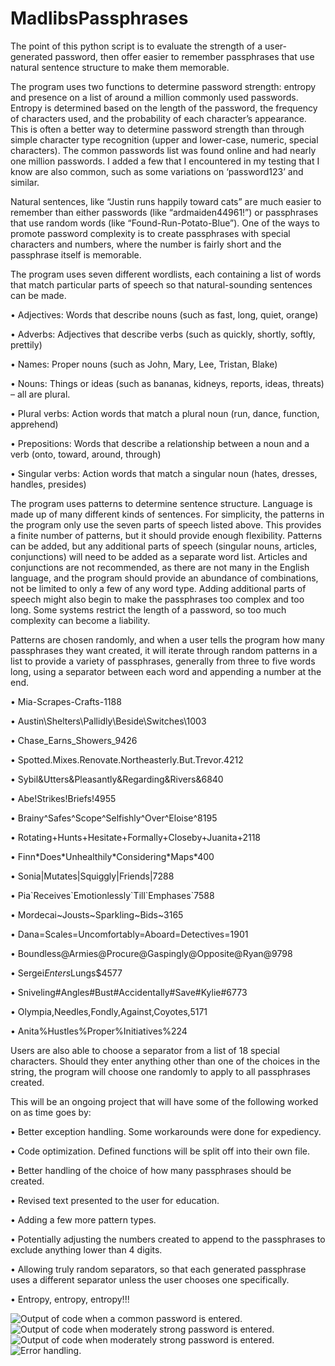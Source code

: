 # MadlibsPassphrases

The point of this python script is to evaluate the strength of a user-generated password, then offer easier to remember passphrases that use natural sentence structure to make them memorable.

The program uses two functions to determine password strength: entropy and presence on a list of around a million commonly used passwords. Entropy is determined based on the length of the password, the frequency of characters used, and the probability of each character’s appearance. This is often a better way to determine password strength than through simple character type recognition (upper and lower-case, numeric, special characters). The common passwords list was found online and had nearly one million passwords. I added a few that I encountered in my testing that I know are also common, such as some variations on ‘password123’ and similar.

Natural sentences, like “Justin runs happily toward cats” are much easier to remember than either passwords (like “ardmaiden44961!”) or passphrases that use random words (like “Found-Run-Potato-Blue”). One of the ways to promote password complexity is to create passphrases with special characters and numbers, where the number is fairly short and the passphrase itself is memorable.

The program uses seven different wordlists, each containing a list of words that match particular parts of speech so that natural-sounding sentences can be made.

•	Adjectives: Words that describe nouns (such as fast, long, quiet, orange)

•	Adverbs: Adjectives that describe verbs (such as quickly, shortly, softly, prettily)

•	Names: Proper nouns (such as John, Mary, Lee, Tristan, Blake)

•	Nouns: Things or ideas (such as bananas, kidneys, reports, ideas, threats) – all are plural.

•	Plural verbs: Action words that match a plural noun (run, dance, function, apprehend)

•	Prepositions: Words that describe a relationship between a noun and a verb (onto, toward, around, through)

•	Singular verbs: Action words that match a singular noun (hates, dresses, handles, presides)

The program uses patterns to determine sentence structure. Language is made up of many different kinds of sentences. For simplicity, the patterns in the program only use the seven parts of speech listed above. This provides a finite number of patterns, but it should provide enough flexibility. Patterns can be added, but any additional parts of speech (singular nouns, articles, conjunctions) will need to be added as a separate word list. Articles and conjunctions are not recommended, as there are not many in the English language, and the program should provide an abundance of combinations, not be limited to only a few of any word type. Adding additional parts of speech might also begin to make the passphrases too complex and too long. Some systems restrict the length of a password, so too much complexity can become a liability.

Patterns are chosen randomly, and when a user tells the program how many passphrases they want created, it will iterate through random patterns in a list to provide a variety of passphrases, generally from three to five words long, using a separator between each word and appending a number at the end.

•	Mia-Scrapes-Crafts-1188

•	Austin\Shelters\Pallidly\Beside\Switches\1003

•	Chase_Earns_Showers_9426

•	Spotted.Mixes.Renovate.Northeasterly.But.Trevor.4212

•	Sybil&Utters&Pleasantly&Regarding&Rivers&6840

•	Abe!Strikes!Briefs!4955

•	Brainy^Safes^Scope^Selfishly^Over^Eloise^8195

•	Rotating+Hunts+Hesitate+Formally+Closeby+Juanita+2118

•	Finn\*Does\*Unhealthily\*Considering\*Maps\*400

•	Sonia|Mutates|Squiggly|Friends|7288

•	Pia\`Receives\`Emotionlessly\`Till\`Emphases\`7588

•	Mordecai\~Jousts\~Sparkling\~Bids\~3165

•	Dana=Scales=Uncomfortably=Aboard=Detectives=1901

•	Boundless@Armies@Procure@Gaspingly@Opposite@Ryan@9798

•	Sergei$Enters$Lungs$4577

•	Sniveling#Angles#Bust#Accidentally#Save#Kylie#6773

•	Olympia,Needles,Fondly,Against,Coyotes,5171

•	Anita%Hustles%Proper%Initiatives%224


Users are also able to choose a separator from a list of 18 special characters. Should they enter anything other than one of the choices in the string, the program will choose one randomly to apply to all passphrases created.

This will be an ongoing project that will have some of the following worked on as time goes by:

•	Better exception handling. Some workarounds were done for expediency.

•	Code optimization. Defined functions will be split off into their own file.

•	Better handling of the choice of how many passphrases should be created.

•	Revised text presented to the user for education.

•	Adding a few more pattern types.

•	Potentially adjusting the numbers created to append to the passphrases to exclude anything lower than 4 digits.

•	Allowing truly random separators, so that each generated passphrase uses a different separator unless the user chooses one specifically.

•	Entropy, entropy, entropy!!!


 <img src="https://i.imgur.com/2lKlK5Y.png" alt="Output of code when a common password is entered.">

 
 <img src="https://i.imgur.com/hsHnols.png" alt="Output of code when moderately strong password is entered.">


 <img src="https://i.imgur.com/w0aGyIM.png" alt="Output of code when moderately strong password is entered.">


 <img src="https://i.imgur.com/Jwo0Fhw.png" alt="Error handling.">
